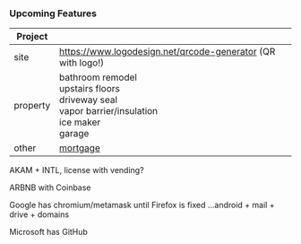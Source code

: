 
### Upcoming Features

|Project||
|-|-|
|site|https://www.logodesign.net/qrcode-generator (QR with logo!)|
|property|bathroom remodel<br/>upstairs floors<br/>driveway seal<br/>vapor barrier/insulation<br/>ice maker<br/>garage|
|other|[mortgage](loandepot.com)|

AKAM + INTL, license with vending? 

ARBNB with Coinbase

Google has chromium/metamask until Firefox is fixed
...android + mail + drive + domains

Microsoft has GitHub
